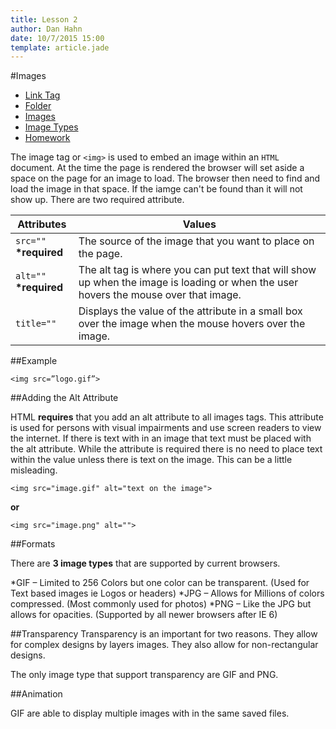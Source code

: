 ```yaml
---
title: Lesson 2
author: Dan Hahn
date: 10/7/2015 15:00
template: article.jade
---
```


#Images

* [Link Tag]()
* [Folder](folders.html)
* [Images](images.html)
* [Image Types](image-types.html)
* [Homework](homework.html)

The image tag or `<img>` is used to embed an image within an `HTML` document.  At the time the page is rendered the browser will set aside a space on the page for an image to load.  The browser then need to find and load the image in that space.  If the iamge can't be found than it will not show up.  There are two required attribute.

Attributes|Values
--|--
`src=""` **\*required**|The source of the image that you want to place on the page.
`alt=""` **\*required**|The alt tag is where you can put text that will show up when the image is loading or when the user hovers the mouse over that image.
`title=""`|Displays the value of the attribute in a small box over the image when the mouse hovers over the image.

##Example

`<img src=”logo.gif”>`

##Adding the Alt Attribute

HTML **requires** that you add an alt attribute to all images tags.  This attribute is used for persons with visual impairments and use screen readers to view the internet.  If there is text with in an image that text must be placed with the alt attribute.  While the attribute is required there is no need to place text within the value unless there is text on the image.  This can be a little misleading.  

`<img src="image.gif" alt="text on the image">`

**or**

`<img src="image.png" alt="">`

##Formats

There are **3 image types** that are supported by current browsers.

*GIF – Limited to 256 Colors but one color can be transparent. (Used for Text based images ie Logos or headers)
*JPG – Allows for Millions of colors compressed. (Most commonly used for photos)
*PNG – Like the JPG but allows for opacities. (Supported by all newer browsers after IE 6)

##Transparency
Transparency is an important for two reasons. They allow for complex designs by layers images. They also allow for non-rectangular designs.

The only image type that support transparency are GIF and PNG.

##Animation

GIF are able to display multiple images with in the same saved files.

<style>
table tr td:nth-child(1){width:20%}
</style>
